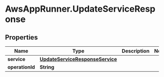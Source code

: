 # AwsAppRunner.UpdateServiceResponse

## Properties

Name | Type | Description | Notes
------------ | ------------- | ------------- | -------------
**service** | [**UpdateServiceResponseService**](UpdateServiceResponseService.md) |  | 
**operationId** | **String** |  | 


